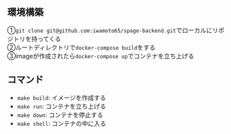 ## 環境構築
①`git clone git@github.com:iwamoto65/spage-backend.git`でローカルにリポジトリを持ってくる<br>
②ルートディレクトリで`docker-compose build`をする<br>
③imageが作成されたら`docker-compose up`でコンテナを立ち上げる

## コマンド
- `make build`: イメージを作成する<br>
- `make run`: コンテナを立ち上げる<br>
- `make down`: コンテナを停止する<br>
- `make shell`: コンテナの中に入る
